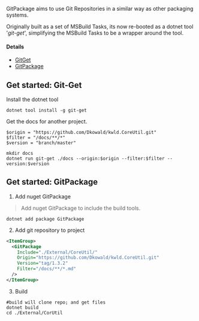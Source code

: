GitPackage aims to use Git Repositories in a similar way as other 
packaging systems.

Originally built as a set of MSBuild Tasks, its now re-booted as a 
dotnet tool '_git-get_', simplifying the MSBuild Tasks to be a wrapper around the tool.

#### Details
- [GitGet](./GitGet.md)
- [GitPackage](./GitPackage.md)

## Get started: Git-Get

Install the dotnet tool 
``` pwsh
dotnet tool install -g git-get
```

Get the docs for another project.
``` pwsh
$origin = "https://github.com/Dkowald/kwld.CoreUtil.git"
$filter = "/docs/**/*"
$version = "branch/master"

mkdir docs
dotnet run git-get ./docs --origin:$origin --filter:$filter --version:$version
```

## Get started: GitPackage 

1. Add nuget GitPackage
> Add nuget GitPackage to include the build tools.
``` pwsh
dotnet add package GitPackage 
```

2. Add git repository to project
``` xml
<ItemGroup>
  <GitPackage 
    Include="./External/CoreUtil/" 
    Origin="https://github.com/Dkowald/kwld.CoreUtil.git" 
    Version="tag/1.3.2"
    Filter="/docs/**/*.md"
  />
</ItemGroup>
```

3. Build
```pwsh
#build will clone repo; and get files
dotnet build
cd ./External/CorUtil
```
